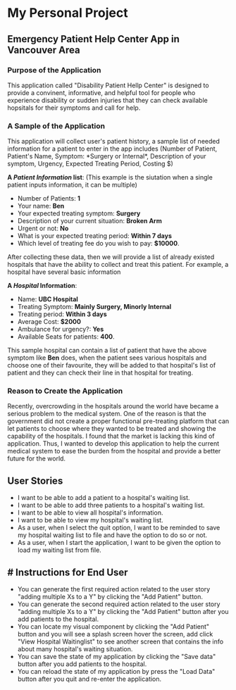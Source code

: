 # My Personal Project
<h2>Emergency Patient Help Center App in Vancouver Area</h2>


<h3>Purpose of the Application</h3>
This application called "Disability Patient Hellp Center" is designed to provide a convinent, informative,
and helpful tool for people who experience disability or sudden injuries that they can check available hopsitals for their symptoms and call for help. 
<h3>A Sample of the Application</h3>
This application will collect user's patient history, a sample list of needed information for a patient to enter in the app includes
(Number of Patient, Patient's Name, Symptom: *Surgery or Internal*, Description of your symptom, Urgency, Expected Treating Period, Costing $)

**A *Patient Information* list**: (This example is the siutation when a single patient inputs information, it can be multiple)
- Number of Patients: **1**
- Your name: **Ben**
- Your expected treating symptom: **Surgery**
- Description of your current situation: **Broken Arm**
- Urgent or not: **No**
- What is your expected treating period: **Within 7 days**
- Which level of treating fee do you wish to pay: **$10000**.

After collecting these data, then we will provide a list of already existed hospitals that have the ability to collect and treat this patient. For example, a hospital have several basic information

**A *Hospital* Information**:
- Name: **UBC Hospital**
- Treating Symptom: **Mainly Surgery, Minorly Internal**
- Treating period: **Within 3 days**
- Average Cost: **$2000**
- Ambulance for urgency?: **Yes**
- Available Seats for patients: **400**. 

This sample hospital can contain a list of patient that have the above symptom like **Ben** does, when the patient sees various hospitals and choose one of their favourite, they will be added to that hospital's list of patient and they can check their line in that hospital for treating.

<h3>Reason to Create the Application</h3>
Recently, overcrowding in the hospitals around the world have became a serious problem to the medical system. One of the reason is that the government did not create a proper functional pre-treating platform that can let patients to choose where they wanted to be treated and showing the capability of the hospitals. I found that the market is lacking this kind of application. Thus, I wanted to develop this application to help the current medical system to ease the burden from the hospital and provide a better future for the world.


<h2>User Stories</h2>

- I want to be able to add a patient to a hospital's waiting list.
- I want to be able to add three patients to a hospital's waiting list.
- I want to be able to view all hospital's information.
- I want to be able to view my hospital's waiting list.
- As a user, when I select the quit option, I want to be reminded to save my hospital waiting list to file and have the option to do so or not.
- As a user, when I start the application, I want to be given the option to load my waiting list from file.

<h2># Instructions for End User</h2>

- You can generate the first required action related to the user story "adding multiple Xs to a Y" by clicking the "Add Patient" button.
- You can generate the second required action related to the user story "adding multiple Xs to a Y" by clicking the "Add Patient" button after you add 
  patients to the hospital.
- You can locate my visual component by clicking the "Add Patient" button and you will see a splash screen hover the screen,
  add click "View Hospital Waitinglist" to see another screen that contains the info about many hospital's waiting situation.
- You can save the state of my application by clicking the "Save data" button after you add 
  patients to the hospital.
- You can reload the state of my application by press the "Load Data" button after you quit and re-enter the application.
